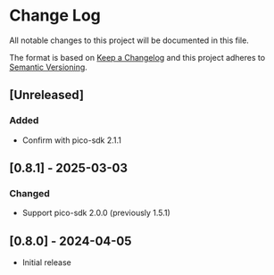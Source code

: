 # Change Log
All notable changes to this project will be documented in this file.

The format is based on [Keep a Changelog](http://keepachangelog.com/)
and this project adheres to [Semantic Versioning](http://semver.org/).

## [Unreleased]
### Added
* Confirm with pico-sdk 2.1.1

## [0.8.1] - 2025-03-03
### Changed
* Support pico-sdk 2.0.0 (previously 1.5.1)

## [0.8.0] - 2024-04-05
* Initial release